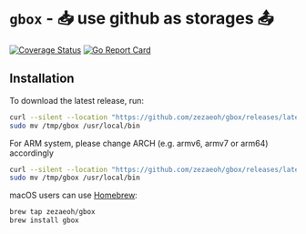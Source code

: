 # `gbox` - :inbox_tray: use github as storages :outbox_tray:

[![Coverage Status](https://coveralls.io/repos/github/zezaeoh/gbox/badge.svg?branch=main)](https://coveralls.io/github/zezaeoh/gbox?branch=main) [![Go Report Card](https://goreportcard.com/badge/github.com/zezaeoh/gbox)](https://goreportcard.com/report/github.com/zezaeoh/gbox)

## Installation

To download the latest release, run:

```bash
curl --silent --location "https://github.com/zezaeoh/gbox/releases/latest/download/gbox_$(uname -s)_amd64.tar.gz" | tar xz -C /tmp
sudo mv /tmp/gbox /usr/local/bin
```

For ARM system, please change ARCH (e.g. armv6, armv7 or arm64) accordingly

```bash
curl --silent --location "https://github.com/zezaeoh/gbox/releases/latest/download/gbox_$(uname -s)_arm64.tar.gz" | tar xz -C /tmp
sudo mv /tmp/gbox /usr/local/bin
```

macOS users can use [Homebrew](https://brew.sh):

```bash
brew tap zezaeoh/gbox
brew install gbox
```
